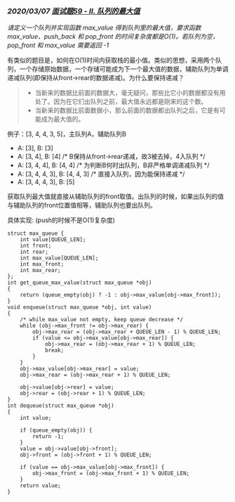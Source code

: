 ### *2020/03/07 [面试题59 - II. 队列的最大值](https://leetcode-cn.com/problems/dui-lie-de-zui-da-zhi-lcof/)*

*请定义一个队列并实现函数 max_value 得到队列里的最大值，要求函数max_value、push_back 和 pop_front 的时间复杂度都是O(1)。若队列为空，pop_front 和 max_value 需要返回 -1*

有类似的题目是，如何在O(1)时间内获取栈的最小值。类似的思想，采用两个队列，一个存储原始数据，一个存储可能成为下一个最大值的数据，辅助队列为单调递减队列(即保持从front->rear的数据递减)。为什么要保持递减？
> * 当新来的数据比前面的数据大，毫无疑问，那些比它小的数据都没有用处了。因为在它们出队列之前，最大值永远都是刚来的这个数。  
> * 当新来的数据比前面数据小，那么前面的数据都出队列之后，它是有可能成为最大值的。

例子：[3, 4, 4, 3, 5]，主队列A，辅助队列B  
* A: [3], B: [3]
* A: [3, 4], B: [4] /\* B保持从front->rear递减，故3被去掉，4入队列 \*/
* A: [3, 4, 4], B: [4, 4] /\* 为判断B何时出队列，B非严格单调递减队列 \*/
* A: [3, 4, 4, 3], B: [4, 4, 3] /\* 直接入队列，因为能保持递减 \*/
* A: [3, 4, 4, 3], B: [5]

获取队列最大值就直接从辅助队列的front取值。出队列的时候，如果出队列的值与辅助队列的front位置值相等，辅助队列也要出队列。

具体实现: (push的时候不是O(1)复杂度)

```
struct max_queue {
    int value[QUEUE_LEN];
    int front;
    int rear;
    int max_value[QUEUE_LEN];
    int max_front;
    int max_rear;
};
int get_queue_max_value(struct max_queue *obj)
{
    return (queue_empty(obj) ? -1 : obj->max_value[obj->max_front]);
}
void enqueue(struct max_queue *obj, int value)
{
    /* while max_value not empty, keep queue decrease */
    while (obj->max_front != obj->max_rear) {
        obj->max_rear = (obj->max_rear + QUEUE_LEN - 1) % QUEUE_LEN;
        if (value <= obj->max_value[obj->max_rear]) {
            obj->max_rear = (obj->max_rear + 1) % QUEUE_LEN;
            break;
        }
    }
    obj->max_value[obj->max_rear] = value;
    obj->max_rear = (obj->max_rear + 1) % QUEUE_LEN;

    obj->value[obj->rear] = value;
    obj->rear = (obj->rear + 1) % QUEUE_LEN;
}
int dequeue(struct max_queue *obj)
{
    int value;

    if (queue_empty(obj)) {
        return -1;
    }
    value = obj->value[obj->front];
    obj->front = (obj->front + 1) % QUEUE_LEN;

    if (value == obj->max_value[obj->max_front]) {
        obj->max_front = (obj->max_front + 1) % QUEUE_LEN;
    }
    return value;
}
```
